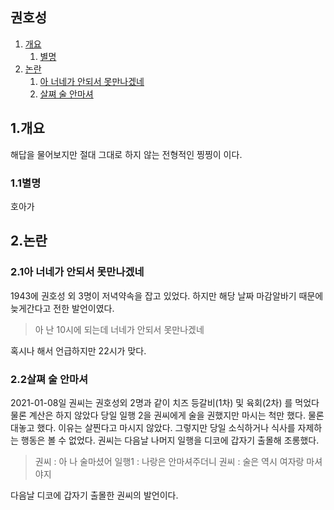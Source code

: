 ## 권호성

1. [개요](#1.개요)
    1. [별명](#11별명)
0. [논란](#2.논란)
    1. [아 너네가 안되서 못만나겠네](#21아-너네가-안되서-못만나겠네)
    0. [살쪄 술 안마셔](#22살쪄-술-안마셔)

## 1.개요
해답을 물어보지만 절대 그대로 하지 않는 전형적인 찡찡이 이다.
### 1.1별명
호아가

## 2.논란

### 2.1아 너네가 안되서 못만나겠네
1943에 권호성 외 3명이 저녁약속을 잡고 있었다.
하지만 해당 날짜 마감알바기 때문에 늦게간다고 전한 발언이였다.

> 아 난 10시에 되는데 너네가 안되서 못만나겠네

혹시나 해서 언급하지만 22시가 맞다.

### 2.2살쪄 술 안마셔
2021-01-08일 권씨는 권호성외 2명과 같이 치즈 등갈비(1차) 및 육회(2차) 를 먹었다 물론 계산은 하지 않았다
당일 일행 2을 권씨에게 술을 권했지만 마시는 척만 했다. 물론 대놓고 했다.
이유는 살찐다고 마시지 않았다. 그렇지만 당일 소식하거나 식사를 자제하는 행동은 볼 수 없었다.
권씨는 다음날 나머지 일행을 디코에 갑자기 출몰해 조롱했다.


> 권씨  : 아 나 술마셨어
> 일행1 : 나랑은 안마셔주더니
> 권씨  : 술은 역시 여자랑 마셔야지

다음날 디코에 갑자기 출몰한 권씨의 발언이다.
